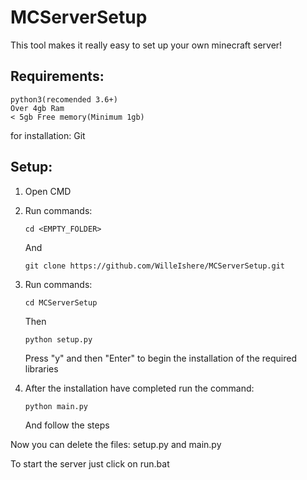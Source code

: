 # MCServerSetup

This tool makes it really easy to set up your own minecraft server!

## Requirements:
```
python3(recomended 3.6+)
Over 4gb Ram
< 5gb Free memory(Minimum 1gb)
```

for installation:
Git


## Setup:

1. Open CMD
   
2. Run commands:
   ```
   cd <EMPTY_FOLDER>
   ```
   And
   ```
   git clone https://github.com/WilleIshere/MCServerSetup.git
   ```

4. Run commands:
   ```
   cd MCServerSetup
   ```
   Then
   ```python
   python setup.py
   ```
   Press "y" and then "Enter" to begin the installation of the required libraries

6. After the installation have completed run the command:
   ```
   python main.py
   ```
   And follow the steps


Now you can delete the files: setup.py and main.py

To start the server just click on run.bat
